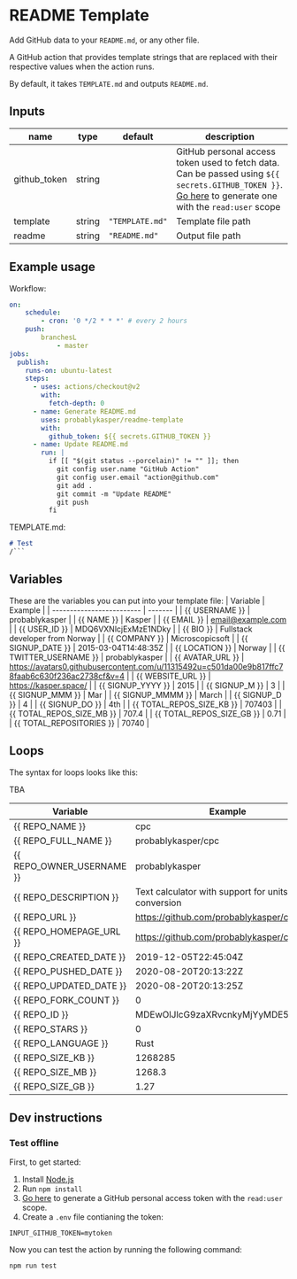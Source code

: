 # README Template

Add GitHub data to your `README.md`, or any other file.

A GitHub action that provides template strings that are replaced with their respective values when the action runs.

By default, it takes `TEMPLATE.md` and outputs `README.md`.

## Inputs

| name         | type   | default         | description |
| ------------ | ------ | --------------- | ----------- |
| github_token | string |                 | GitHub personal access token used to fetch data. Can be passed using `${{ secrets.GITHUB_TOKEN }}`. [Go here](https://github.com/settings/tokens/new?scopes=read:user) to generate one with the `read:user` scope
| template     | string | `"TEMPLATE.md"` | Template file path
| readme       | string | `"README.md"`   | Output file path

## Example usage

Workflow:

```yml
on:
    schedule:
        - cron: '0 */2 * * *' # every 2 hours
    push:
        branchesL
            - master
jobs:
  publish:
    runs-on: ubuntu-latest
    steps:
      - uses: actions/checkout@v2
        with:
          fetch-depth: 0
      - name: Generate README.md
        uses: probablykasper/readme-template
        with:
          github_token: ${{ secrets.GITHUB_TOKEN }}
      - name: Update README.md
        run: |
          if [[ "$(git status --porcelain)" != "" ]]; then
            git config user.name "GitHub Action"
            git config user.email "action@github.com"
            git add .
            git commit -m "Update README"
            git push
          fi
```

TEMPLATE.md:

```markdown
# Test
/```
```

## Variables

These are the variables you can put into your template file:
| Variable                  | Example |
| ------------------------- | ------- |
| {{ USERNAME }}            | probablykasper |
| {{ NAME }}                | Kasper |
| {{ EMAIL }}               | email@example.com |
| {{ USER_ID }}             | MDQ6VXNlcjExMzE1NDky |
| {{ BIO }}                 | Fullstack developer from Norway |
| {{ COMPANY }}             | Microscopicsoft |
| {{ SIGNUP_DATE }}         | 2015-03-04T14:48:35Z |
| {{ LOCATION }}            | Norway |
| {{ TWITTER_USERNAME }}    | probablykasper |
| {{ AVATAR_URL }}          | https://avatars0.githubusercontent.com/u/11315492u=c501da00e9b817ffc78faab6c630f236ac2738cf&v=4 |
| {{ WEBSITE_URL }}         | https://kasper.space/ |
| {{ SIGNUP_YYYY }}         | 2015 |
| {{ SIGNUP_M }}            | 3 |
| {{ SIGNUP_MMM }}          | Mar |
| {{ SIGNUP_MMMM }}         | March |
| {{ SIGNUP_D }}            | 4 |
| {{ SIGNUP_DO }}           | 4th |
| {{ TOTAL_REPOS_SIZE_KB }} | 707403 |
| {{ TOTAL_REPOS_SIZE_MB }} | 707.4 |
| {{ TOTAL_REPOS_SIZE_GB }} | 0.71 |
| {{ TOTAL_REPOSITORIES }}  | 70740 |

## Loops

The syntax for loops looks like this:

TBA

| Variable                  | Example |
| ------------------------- | ------- |
| {{ REPO_NAME }}           | cpc
| {{ REPO_FULL_NAME }}      | probablykasper/cpc
| {{ REPO_OWNER_USERNAME }} | probablykasper
| {{ REPO_DESCRIPTION }}    | Text calculator with support for units and conversion |
| {{ REPO_URL }}            | https://github.com/probablykasper/cpc
| {{ REPO_HOMEPAGE_URL }}   | https://github.com/probablykasper/cpc#cpc
| {{ REPO_CREATED_DATE }}   | 2019-12-05T22:45:04Z
| {{ REPO_PUSHED_DATE }}    | 2020-08-20T20:13:22Z
| {{ REPO_UPDATED_DATE }}   | 2020-08-20T20:13:25Z
| {{ REPO_FORK_COUNT }}     | 0
| {{ REPO_ID }}             | MDEwOlJlcG9zaXRvcnkyMjYyMDE5NTU=
| {{ REPO_STARS }}          | 0
| {{ REPO_LANGUAGE }}       | Rust
| {{ REPO_SIZE_KB }}        | 1268285
| {{ REPO_SIZE_MB }}        | 1268.3
| {{ REPO_SIZE_GB }}        | 1.27

## Dev instructions

### Test offline

First, to get started:

1. Install [Node.js](https://nodejs.org/)
2. Run `npm install`
3. [Go here](https://github.com/settings/tokens/new?scopes=read:user) to generate a GitHub personal access token with the `read:user` scope.
4. Create a `.env` file contianing the token:

```env
INPUT_GITHUB_TOKEN=mytoken
```

Now you can test the action by running the following command:

```sh
npm run test
```
